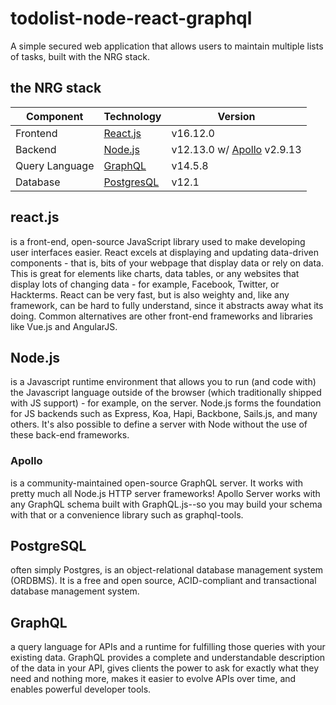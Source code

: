 # todolist-node-react-graphql
A simple secured web application that allows users to maintain multiple lists of tasks, built with the NRG stack.

## the NRG stack

Component         | Technology                                | Version
---               | ---                                       | --- 
Frontend          | [React.js](https://reactjs.org/)          | v16.12.0
Backend           | [Node.js](https://nodejs.org/en/)         | v12.13.0 w/ [Apollo](https://www.apollographql.com/docs/apollo-server/) v2.9.13
Query Language    | [GraphQL](https://graphql.org/)           | v14.5.8
Database          | [PostgresQL](https://www.postgresql.org//)| v12.1                             

## react.js 
is a front-end, open-source JavaScript library used to make developing user interfaces easier. React excels at displaying and updating data-driven components - that is, bits of your webpage that display data or rely on data. This is great for elements like charts, data tables, or any websites that display lots of changing data - for example, Facebook, Twitter, or Hackterms. React can be very fast, but is also weighty and, like any framework, can be hard to fully understand, since it abstracts away what its doing. Common alternatives are other front-end frameworks and libraries like Vue.js and AngularJS.

## Node.js 
is a Javascript runtime environment that allows you to run (and code with) the Javascript language outside of the browser (which traditionally shipped with JS support) - for example, on the server. Node.js forms the foundation for JS backends such as Express, Koa, Hapi, Backbone, Sails.js, and many others. It's also possible to define a server with Node without the use of these back-end frameworks.

### Apollo
is a community-maintained open-source GraphQL server. It works with pretty much all Node.js HTTP server frameworks! Apollo Server works with any GraphQL schema built with GraphQL.js--so you may build your schema with that or a convenience library such as graphql-tools.

## PostgreSQL
often simply Postgres, is an object-relational database management system (ORDBMS). It is a free and open source, ACID-compliant and transactional database management system.

## GraphQL
a query language for APIs and a runtime for fulfilling those queries with your existing data. GraphQL provides a complete and understandable description of the data in your API, gives clients the power to ask for exactly what they need and nothing more, makes it easier to evolve APIs over time, and enables powerful developer tools.
